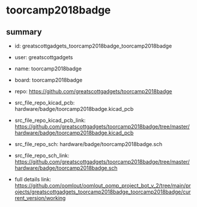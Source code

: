 # toorcamp2018badge
 
## summary 
* id: greatscottgadgets_toorcamp2018badge_toorcamp2018badge
* user: greatscottgadgets
* name: toorcamp2018badge
* board: toorcamp2018badge
* repo: https://github.com/greatscottgadgets/toorcamp2018badge
* src_file_repo_kicad_pcb: hardware/badge/toorcamp2018badge.kicad_pcb
* src_file_repo_kicad_pcb_link: https://github.com/greatscottgadgets/toorcamp2018badge/tree/master/hardware/badge/toorcamp2018badge.kicad_pcb


* src_file_repo_sch: hardware/badge/toorcamp2018badge.sch
* src_file_repo_sch_link: https://github.com/greatscottgadgets/toorcamp2018badge/tree/master/hardware/badge/toorcamp2018badge.sch
* full details link: https://github.com/oomlout/oomlout_oomp_project_bot_v_2/tree/main/projects/greatscottgadgets_toorcamp2018badge_toorcamp2018badge/current_version/working  








